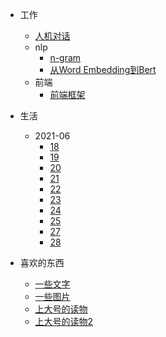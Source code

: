 - 工作
    - [人机对话](work/chatbot/人机对话.md)
    - nlp
      - [n-gram](work/nlp/n-gram.md)
      - [从Word Embedding到Bert](work/nlp/w2v-bert.md)
    - 前端
        - [前端框架](work/前端/前端框架.md)
    
- 生活
    - 2021-06
        - [18](life/2021-06/18.md)
        - [19](life/2021-06/19.md)
        - [20](life/2021-06/20.md)
        - [21](life/2021-06/21.md)
        - [22](life/2021-06/22.md)
        - [23](life/2021-06/23.md)
        - [24](life/2021-06/24.md)
        - [25](life/2021-06/25.md)
        - [27](life/2021-06/27.md)
        - [28](life/2021-06/28.md)










- 喜欢的东西
    - [一些文字](words/excerpt.md)
    - [一些图片](words/images.md)
    - [上大号的读物](words/上大号的读物.md)
    - [上大号的读物2](words/上大号的读物2.md)


   
        

